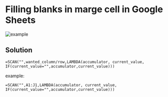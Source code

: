 # Filling blanks in marge cell in Google Sheets

![example](https://user-images.githubusercontent.com/114103377/200196117-57e57050-44cb-4f8a-b3e5-2c6882b3fc90.png)

## Solution

```
=SCAN("",wanted_column/row,LAMBDA(accumulator, current_value, IF(current_value="",accumulator,current_value)))
```

example:

```
=SCAN("",A1:J1,LAMBDA(accumulator, current_value, IF(current_value="",accumulator,current_value)))
```

